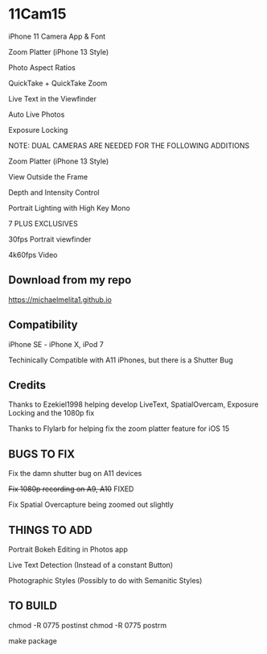 # 11Cam15

iPhone 11 Camera App & Font

Zoom Platter (iPhone 13 Style)

Photo Aspect Ratios

QuickTake + QuickTake Zoom

Live Text in the Viewfinder 

Auto Live Photos

Exposure Locking

NOTE: DUAL CAMERAS ARE NEEDED FOR THE FOLLOWING ADDITIONS

Zoom Platter (iPhone 13 Style)

View Outside the Frame

Depth and Intensity Control

Portrait Lighting with High Key Mono

7 PLUS EXCLUSIVES

30fps Portrait viewfinder

4k60fps Video

## Download from my repo

https://michaelmelita1.github.io

## Compatibility

iPhone SE - iPhone X, iPod 7

Techinically Compatible with A11 iPhones, but there is a Shutter Bug

## Credits
Thanks to Ezekiel1998 helping develop LiveText, SpatialOvercam, Exposure Locking and the 1080p fix

Thanks to Flylarb for helping fix the zoom platter feature for iOS 15

## BUGS TO FIX

Fix the damn shutter bug on A11 devices

~~Fix 1080p recording on A9, A10~~	FIXED

Fix Spatial Overcapture being zoomed out slightly


## THINGS TO ADD
Portrait Bokeh Editing in Photos app

Live Text Detection (Instead of a constant Button)

Photographic Styles (Possibly to do with Semanitic Styles)

## TO BUILD

chmod -R 0775 postinst
chmod -R 0775 postrm

make package


